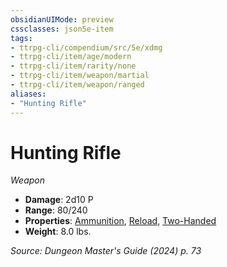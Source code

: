 ```yaml
---
obsidianUIMode: preview
cssclasses: json5e-item
tags:
- ttrpg-cli/compendium/src/5e/xdmg
- ttrpg-cli/item/age/modern
- ttrpg-cli/item/rarity/none
- ttrpg-cli/item/weapon/martial
- ttrpg-cli/item/weapon/ranged
aliases: 
- "Hunting Rifle"
---
```

# Hunting Rifle
*Weapon*  


- **Damage**: 2d10 P
- **Range**: 80/240
- **Properties**: [Ammunition](3-Mechanics/CLI/rules/item-properties.md#Ammunition), [Reload](3-Mechanics/CLI/rules/item-properties.md#Reload), [Two-Handed](3-Mechanics/CLI/rules/item-properties.md#Two-Handed)
- **Weight**: 8.0 lbs.

*Source: Dungeon Master's Guide (2024) p. 73*